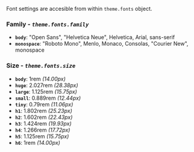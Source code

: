Font settings are accesible from within `theme.fonts` object.

### Family - _`theme.fonts.family`_

- **`body`**: "Open Sans", "Helvetica Neue", Helvetica, Arial, sans-serif
- **`monospace`**: "Roboto Mono", Menlo, Monaco, Consolas, "Courier New", monospace

### Size - _`theme.fonts.size`_

- **`body`**: 1rem _(14.00px)_
- **`huge`**: 2.027rem _(28.38px)_
- **`large`**: 1.125rem _(15.75px)_
- **`small`**: 0.889rem _(12.44px)_
- **`tiny`**: 0.79rem _(11.06px)_
- **`h1`**: 1.802rem _(25.23px)_
- **`h2`**: 1.602rem _(22.43px)_
- **`h3`**: 1.424rem _(19.93px)_
- **`h4`**: 1.266rem _(17.72px)_
- **`h5`**: 1.125rem _(15.75px)_
- **`h6`**: 1rem _(14.00px)_
